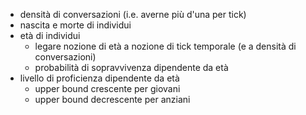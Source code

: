 * densità di conversazioni (i.e. averne più d'una per tick)
* nascita e morte di individui
* età di individui
  * legare nozione di età a nozione di tick temporale (e a densità di conversazioni)
  * probabilità di sopravvivenza dipendente da età
* livello di proficienza dipendente da età
  * upper bound crescente per giovani
  * upper bound decrescente per anziani
